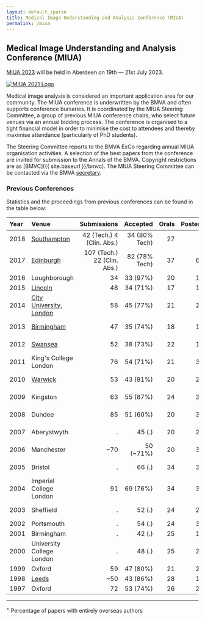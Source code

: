 ```yaml
---
layout: default_sparse
title: Medical Image Understanding and Analysis Conference (MIUA)
permalink: /miua
---
```


## Medical Image Understanding and Analysis Conference (MIUA)

[MIUA 2023](https://email.abdn-online.ac.uk/7EPZ-1ASB-T7VZ5-JND1-1/c.aspx) will be held in Aberdeen on 19th — 21st July 2023.

<p style="pb-2">
<a href="https://email.abdn-online.ac.uk/7EPZ-1ASB-T7VZ5-JND1-1/c.aspx"><img src="{{ site.baseurl }}/assets/images/events/miua2023.png" class="img-fluid rounded mx-auto d-block" style="max-width: 200px;" alt="MIUA 2021 Logo"></a>
</p>

<!--

[MIUA 2021](https://miua2021.com/) will be a virtual meeting (hosted in Oxford) on 12th — 14th July 2021.

<p style="pb-2">
<a href="https://miua2021.com/"><img src="{{ site.baseurl }}/assets/images/events/MIUA2021_logo.jpg" class="img-fluid rounded mx-auto d-block" style="max-width: 200px;" alt="MIUA 2021 Logo"></a>
</p>

-->

Medical image analysis is considered an important application area for our community. The MIUA conference is underwritten by the BMVA and often supports conference bursaries. It is coordinated by the MIUA Steering Committee, a group of previous MIUA conference chairs, who select future venues via an annual bidding process. The conference is organised to a tight financial model in order to minimise the cost to attendees and thereby maximise attendance (particularly of PhD students).

The Steering Committee reports to the BMVA ExCo regarding annual MIUA organisation activities. A selection of the best papers from the conference are invited for submission to the Annals of the BMVA. Copyright restrictions are as [BMVC]({{ site.baseurl }}/bmvc). The MIUA Steering Committee can be contacted via the BMVA [secretary](mailto:secretary@bmva.org).

### Previous Conferences

Statistics and the proceedings from previous conferences can be found in the table below:

<table style="width:100%;" class="table">
<colgroup>
<col width="8%" />
<col width="18%" />
<col width="6%" />
<col width="6%" />
<col width="6%" />
<col width="6%" />
<col width="6%" />
<col width="6%" />
<col width="6%" />
<col width="25%" />
</colgroup>
<thead class="thead-dark">
<tr class="header sticky-top" style="top: 56px;">
<th align="left">Year</th>
<th align="left">Venue</th>
<th align="right">Submissions</th>
<th align="right">Accepted</th>
<th align="right">Orals</th>
<th align="right">Posters</th>
<th align="right">%UK</th>
<th align="right">%Intl<sup>+</sup></th>
<th align="right">Attendees</th>
<th align="left">Proceedings</th>
</tr>
</thead>
<tbody>
<!--<tr class="odd">
<td align="left">2019</td>
<td align="left"><a href="https://miua2019.com/">Liverpool</a></td>
<td align="right"></td>
<td align="right"></td>
<td align="right"></td>
<td align="right"></td>
<td align="right"></td>
<td align="right"></td>
<td align="right"></td>
<td align="left"></td>
</tr>-->
<tr class="even">
<td align="left">2018</td>
<td align="left"><a href="https://www.miua2018.soton.ac.uk/">Southampton</a></td>
<td align="right">42 (Tech.) 4 (Clin. Abs.)</td>
<td align="right">34 (80% Tech)</td>
<td align="right">27</td>
<td align="right">7</td>
<td align="right">74%</td>
<td align="right">26%</td>
<td align="right">69</td>
<td align="left"><a href="https://link.springer.com/book/10.1007/978-3-319-95921-4">proceedings</a></td>
</tr>
<tr class="odd">
<td align="left">2017</td>
<td align="left"><a href="https://miua2017.wordpress.com/">Edinburgh</a></td>
<td align="right">107 (Tech.) 22 (Clin. Abs.)</td>
<td align="right">82 (78% Tech)</td>
<td align="right">37</td>
<td align="right">64</td>
<td align="right">73%</td>
<td align="right">27%</td>
<td align="right">150</td>
<td align="left"><a href="http://link.springer.com/openurl.asp?genre=issue&amp;issn=1865-0929&amp;volume=723">proceedings</a></td>
</tr>
<tr class="even">
<td align="left">2016</td>
<td align="left">Loughborough</td>
<td align="right">34</td>
<td align="right">33 (97%)</td>
<td align="right">20</td>
<td align="right">13</td>
<td align="right">64%</td>
<td align="right">36%</td>
<td align="right">53</td>
<td align="left"><a href="http://www.sciencedirect.com/science/journal/18770509/90">proceedings</a></td>
</tr>
<tr class="odd">
<td align="left">2015</td>
<td align="left"><a href="http://miua.blogs.lincoln.ac.uk/">Lincoln</a></td>
<td align="right">48</td>
<td align="right">34 (71%)</td>
<td align="right">17</td>
<td align="right">17</td>
<td align="right">71%</td>
<td align="right">29%</td>
<td align="right">60</td>
<td align="left"><a href="http://miua.blogs.lincoln.ac.uk/files/2015/07/MIUA2015_Proceedings_Final.pdf">proceedings</a></td>
</tr>
<tr class="even">
<td align="left">2014</td>
<td align="left"><a href="http://www.city.ac.uk/medical-image-understanding-and-analysis-2014">City University, London</a></td>
<td align="right">58</td>
<td align="right">45 (77%)</td>
<td align="right">21</td>
<td align="right">24</td>
<td align="right">73%</td>
<td align="right">27%</td>
<td align="right">79</td>
<td align="left"><a href="miua2014.pdf">proceedings</a> <a href="2014/index.html">papers</a></td>
</tr>
<tr class="odd">
<td align="left">2013</td>
<td align="left"><a href="http://events.cs.bham.ac.uk/miua2013/">Birmingham</a></td>
<td align="right">47</td>
<td align="right">35 (74%)</td>
<td align="right">18</td>
<td align="right">17</td>
<td align="right">72%</td>
<td align="right">28%</td>
<td align="right">69</td>
<td align="left"><a href="miua2013.pdf">proceedings</a> <a href="2013/index.html">papers</a></td>
</tr>
<tr class="even">
<td align="left">2012</td>
<td align="left"><a href="http://miua2012.swansea.ac.uk/">Swansea</a></td>
<td align="right">52</td>
<td align="right">38 (73%)</td>
<td align="right">22</td>
<td align="right">16</td>
<td align="right">87%</td>
<td align="right">13%</td>
<td align="right">64</td>
<td align="left"><a href="miua2012.pdf">proceedings</a> <a href="2012/index.html">papers</a></td>
</tr>
<tr class="odd">
<td align="left">2011</td>
<td align="left">King's College London</td>
<td align="right">76</td>
<td align="right">54 (71%)</td>
<td align="right">21</td>
<td align="right">34</td>
<td align="right">89%</td>
<td align="right">11%</td>
<td align="right">75</td>
<td align="left"><a href="miua2011.pdf">proceedings</a> <a href="2011/index.html">papers</a></td>
</tr>
<tr class="even">
<td align="left">2010</td>
<td align="left"><a href="http://www2.warwick.ac.uk/fac/sci/dcs/events/past/miua2010/">Warwick</a></td>
<td align="right">53</td>
<td align="right">43 (81%)</td>
<td align="right">20</td>
<td align="right">23</td>
<td align="right">86%</td>
<td align="right">14%</td>
<td align="right">63</td>
<td align="left"><a href="miua2010.pdf">proceedings</a> <a href="2010/index.html">papers</a></td>
</tr>
<tr class="odd">
<td align="left">2009</td>
<td align="left">Kingston</td>
<td align="right">63</td>
<td align="right">55 (87%)</td>
<td align="right">24</td>
<td align="right">31</td>
<td align="right">82%</td>
<td align="right">12%</td>
<td align="right">72</td>
<td align="left"><a href="miua2009.pdf">proceedings</a> <a href="2009/index.html">papers</a></td>
</tr>
<tr class="even">
<td align="left">2008</td>
<td align="left">Dundee</td>
<td align="right">85</td>
<td align="right">51 (60%)</td>
<td align="right">20</td>
<td align="right">31</td>
<td align="right">82%</td>
<td align="right">18%</td>
<td align="right">84</td>
<td align="left"><a href="miua2008.pdf">proceedings</a> <a href="2008/index.html">papers</a></td>
</tr>
<tr class="odd">
<td align="left">2007</td>
<td align="left">Aberystwyth</td>
<td align="right">.</td>
<td align="right">45 (.)</td>
<td align="right">20</td>
<td align="right">25</td>
<td align="right">92%</td>
<td align="right">8%</td>
<td align="right">.</td>
<td align="left"><a href="miua2007.pdf">proceedings</a> <a href="2007/index.html">papers</a></td>
</tr>
<tr class="even">
<td align="left">2006</td>
<td align="left">Manchester</td>
<td align="right">~70</td>
<td align="right">50 (~71%)</td>
<td align="right">20</td>
<td align="right">30</td>
<td align="right">92%</td>
<td align="right">8%</td>
<td align="right">~75</td>
<td align="left"><a href="miua2006.pdf">proceedings</a> <a href="2006/index.html">papers</a></td>
</tr>
<tr class="odd">
<td align="left">2005</td>
<td align="left">Bristol</td>
<td align="right">.</td>
<td align="right">66 (.)</td>
<td align="right">34</td>
<td align="right">32</td>
<td align="right">89%</td>
<td align="right">11%</td>
<td align="right">.</td>
<td align="left"><a href="miua2005.pdf">proceedings</a> <a href="2005/index.html">papers</a></td>
</tr>
<tr class="even">
<td align="left">2004</td>
<td align="left">Imperial College London</td>
<td align="right">91</td>
<td align="right">69 (76%)</td>
<td align="right">34</td>
<td align="right">35</td>
<td align="right">93%</td>
<td align="right">7%</td>
<td align="right">.</td>
<td align="left"><a href="miua2004.pdf">proceedings</a> <a href="2004/index.html">papers</a></td>
</tr>
<tr class="odd">
<td align="left">2003</td>
<td align="left">Sheffield</td>
<td align="right">.</td>
<td align="right">52 (.)</td>
<td align="right">24</td>
<td align="right">28</td>
<td align="right">100%</td>
<td align="right">0%</td>
<td align="right">.</td>
<td align="left"><a href="miua2003.pdf">proceedings</a> <a href="2003/index.html">papers</a></td>
</tr>
<tr class="even">
<td align="left">2002</td>
<td align="left">Portsmouth</td>
<td align="right">.</td>
<td align="right">54 (.)</td>
<td align="right">24</td>
<td align="right">30</td>
<td align="right">96%</td>
<td align="right">4%</td>
<td align="right">104</td>
<td align="left"></td>
</tr>
<tr class="odd">
<td align="left">2001</td>
<td align="left">Birmingham</td>
<td align="right">.</td>
<td align="right">42 (.)</td>
<td align="right">25</td>
<td align="right">17</td>
<td align="right">95%</td>
<td align="right">5%</td>
<td align="right">.</td>
<td align="left"></td>
</tr>
<tr class="even">
<td align="left">2000</td>
<td align="left">University College London</td>
<td align="right">.</td>
<td align="right">48 (.)</td>
<td align="right">25</td>
<td align="right">28</td>
<td align="right">100%</td>
<td align="right">0%</td>
<td align="right">.</td>
<td align="left"></td>
</tr>
<tr class="odd">
<td align="left">1999</td>
<td align="left">Oxford</td>
<td align="right">59</td>
<td align="right">47 (80%)</td>
<td align="right">21</td>
<td align="right">26</td>
<td align="right">94%</td>
<td align="right">6%</td>
<td align="right">.</td>
<td align="left"></td>
</tr>
<tr class="even">
<td align="left">1998</td>
<td align="left"><a href="http://www.leeds.ac.uk/miua">Leeds</a></td>
<td align="right">~50</td>
<td align="right">43 (86%)</td>
<td align="right">28</td>
<td align="right">15</td>
<td align="right">95%</td>
<td align="right">5%</td>
<td align="right">108</td>
<td align="left"></td>
</tr>
<tr class="odd">
<td align="left">1997</td>
<td align="left">Oxford</td>
<td align="right">72</td>
<td align="right">53 (74%)</td>
<td align="right">26</td>
<td align="right">27</td>
<td align="right">98%</td>
<td align="right">2%</td>
<td align="right">.</td>
<td align="left"></td>
</tr>
</tbody>
</table>
<hr />

<sup>+</sup> Percentage of papers with entirely overseas authors


